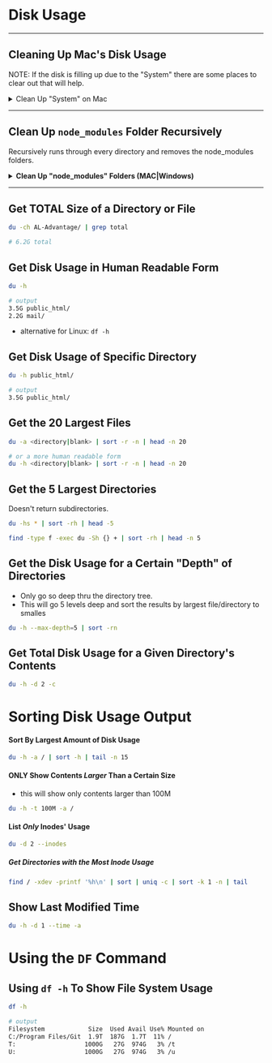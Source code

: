 # Disk Usage

---

## Cleaning Up Mac's Disk Usage
NOTE: If the disk is filling up due to the "System" there are some places to clear out that will help. 

<details>
  <summary>Clean Up "System" on Mac</summary>

**Locations to Clean Up:**

- Users/<some_user>/Library/Caches/CloudDocs
- Users/<some_user>/Library/Caches/CloudKit
- Users/<some_user>/Library/Application Support/CloudDocs
- Users/<some_user>/Library/Application Support/CloudDocs/session
- Library/Caches/*
- System/Library/Caches/*

</details>


---

## Clean Up ```node_modules``` Folder Recursively
Recursively runs through every directory and removes the node_modules folders.

<details>
  <summary>
    <b>Clean Up "node_modules" Folders (MAC|Windows)</b>
  </summary>

**MAC**

```bash
# First List ALL Folders that contain "node_modules"
find . -name "node_modules" -type d -prune -print | xargs du -chs

# Find ALL "node_modules" folders that HAVE NOT been touched for 30 days
find . -name "node_modules" -type d -prune -print -mtime +30 | xargs du -chs


##### DELETE EVERY "node_modules" FOLDER #####
find . -name "node_modules" -type d -prune -exec rm -rf '{}' +

##### DELETE EVERY "node_modules" FOLDER EXCEPT THE LAST 30 DAYS #####
find . -name "node_modules" -type d -prune -print -mtime +30 | xargs du -chs
```

**Windows**

```bash
# Removes/Deletes ALL "node_modules" 
FOR /d /r . %d in (node_modules) DO @IF EXIST "%d" rm -rf "%d"
```

**PowerShell**

```powershell
Get-ChildItem -Path "." -Include "node_modules" -Recurse -Directory | Remove-Item -Recurse -Force
```

</details>

---

## Get TOTAL Size of a Directory or File
```bash
du -ch AL-Advantage/ | grep total

# 6.2G total
```

## Get Disk Usage in Human Readable Form
```bash
du -h

# output
3.5G public_html/
2.2G mail/
```
- alternative for Linux: ```df -h```

## Get Disk Usage of Specific Directory
```bash
du -h public_html/

# output
3.5G public_html/
```

## Get the 20 Largest Files
```bash
du -a <directory|blank> | sort -r -n | head -n 20

# or a more human readable form
du -h <directory|blank> | sort -r -n | head -n 20
```

## Get the 5 Largest Directories
Doesn't return subdirectories.

```bash
du -hs * | sort -rh | head -5
```

```bash
find -type f -exec du -Sh {} + | sort -rh | head -n 5
```

## Get the Disk Usage for a Certain "Depth" of Directories
- Only go so deep thru the directory tree.
- This will go 5 levels deep and sort the results by largest file/directory to smalles
```bash
du -h --max-depth=5 | sort -rn
```

## Get Total Disk Usage for a Given Directory's Contents
```bash
du -h -d 2 -c
```

# Sorting Disk Usage Output

#### __Sort By Largest Amount of Disk Usage__
```bash
du -h -a / | sort -h | tail -n 15
```
#### __ONLY Show Contents *Larger* Than a Certain Size__
- this will show only contents larger than 100M
```bash
du -h -t 100M -a /
```

#### __List *Only* Inodes' Usage__
```bash
du -d 2 --inodes
```
##### Get Directories with the *Most* Inode Usage
```bash
find / -xdev -printf '%h\n' | sort | uniq -c | sort -k 1 -n | tail
```

## Show Last Modified Time
```bash
du -h -d 1 --time -a
```

# Using the ```DF``` Command

## Using ```df -h``` To Show File System Usage
```bash
df -h

# output
Filesystem            Size  Used Avail Use% Mounted on
C:/Program Files/Git  1.9T  187G  1.7T  11% /
T:                   1000G   27G  974G   3% /t
U:                   1000G   27G  974G   3% /u
```
